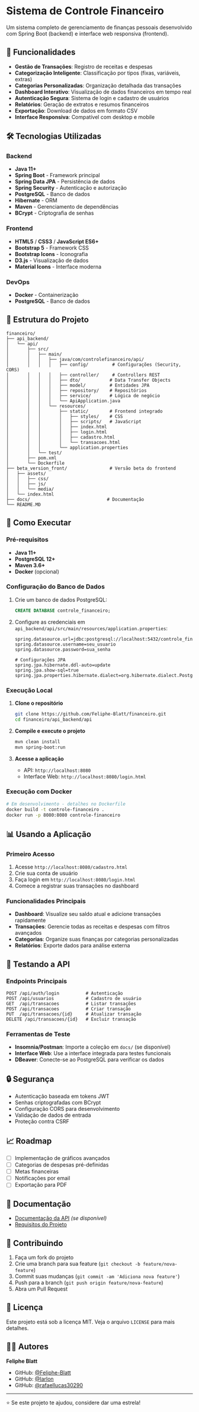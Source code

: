 # Sistema de Controle Financeiro

Um sistema completo de gerenciamento de finanças pessoais desenvolvido com Spring Boot (backend) e interface web responsiva (frontend).

## 🚀 Funcionalidades

- **Gestão de Transações**: Registro de receitas e despesas
- **Categorização Inteligente**: Classificação por tipos (fixas, variáveis, extras)
- **Categorias Personalizadas**: Organização detalhada das transações
- **Dashboard Interativo**: Visualização de dados financeiros em tempo real
- **Autenticação Segura**: Sistema de login e cadastro de usuários
- **Relatórios**: Geração de extratos e resumos financeiros
- **Exportação**: Download de dados em formato CSV
- **Interface Responsiva**: Compatível com desktop e mobile

## 🛠️ Tecnologias Utilizadas

### Backend
- **Java 11+**
- **Spring Boot** - Framework principal
- **Spring Data JPA** - Persistência de dados
- **Spring Security** - Autenticação e autorização
- **PostgreSQL** - Banco de dados
- **Hibernate** - ORM
- **Maven** - Gerenciamento de dependências
- **BCrypt** - Criptografia de senhas

### Frontend
- **HTML5** / **CSS3** / **JavaScript ES6+**
- **Bootstrap 5** - Framework CSS
- **Bootstrap Icons** - Iconografia
- **D3.js** - Visualização de dados
- **Material Icons** - Interface moderna

### DevOps
- **Docker** - Containerização
- **PostgreSQL** - Banco de dados

## 📁 Estrutura do Projeto

```
financeiro/
├── api_backend/
│   └── api/
│       ├── src/
│       │   ├── main/
│       │   │   ├── java/com/controlefinanceiro/api/
│       │   │   │   ├── config/         # Configurações (Security, CORS)
│       │   │   │   ├── controller/     # Controllers REST
│       │   │   │   ├── dto/           # Data Transfer Objects
│       │   │   │   ├── model/         # Entidades JPA
│       │   │   │   ├── repository/    # Repositórios
│       │   │   │   ├── service/       # Lógica de negócio
│       │   │   │   └── ApiApplication.java
│       │   │   └── resources/
│       │   │       ├── static/        # Frontend integrado
│       │   │       │   ├── styles/    # CSS
│       │   │       │   ├── scripts/   # JavaScript
│       │   │       │   ├── index.html
│       │   │       │   ├── login.html
│       │   │       │   ├── cadastro.html
│       │   │       │   └── transacoes.html
│       │   │       └── application.properties
│       │   └── test/
│       ├── pom.xml
│       └── Dockerfile
├── beta_version_front/                # Versão beta do frontend
│   ├── assets/
│   │   ├── css/
│   │   ├── js/
│   │   └── media/
│   └── index.html
├── docs/                             # Documentação
└── README.MD
```

## 🚀 Como Executar

### Pré-requisitos

- **Java 11+**
- **PostgreSQL 12+**
- **Maven 3.6+**
- **Docker** (opcional)

### Configuração do Banco de Dados

1. Crie um banco de dados PostgreSQL:
   ```sql
   CREATE DATABASE controle_financeiro;
   ```

2. Configure as credenciais em `api_backend/api/src/main/resources/application.properties`:
   ```properties
   spring.datasource.url=jdbc:postgresql://localhost:5432/controle_financeiro
   spring.datasource.username=seu_usuario
   spring.datasource.password=sua_senha
   
   # Configurações JPA
   spring.jpa.hibernate.ddl-auto=update
   spring.jpa.show-sql=true
   spring.jpa.properties.hibernate.dialect=org.hibernate.dialect.PostgreSQLDialect
   ```

### Execução Local

1. **Clone o repositório**
   ```bash
   git clone https://github.com/Feliphe-Blatt/financeiro.git
   cd financeiro/api_backend/api
   ```

2. **Compile e execute o projeto**
   ```bash
   mvn clean install
   mvn spring-boot:run
   ```

3. **Acesse a aplicação**
   - API: `http://localhost:8080`
   - Interface Web: `http://localhost:8080/login.html`

### Execução com Docker

```bash
# Em desenvolvimento - detalhes no Dockerfile
docker build -t controle-financeiro .
docker run -p 8080:8080 controle-financeiro
```

## 📊 Usando a Aplicação

### Primeiro Acesso

1. Acesse `http://localhost:8080/cadastro.html`
2. Crie sua conta de usuário
3. Faça login em `http://localhost:8080/login.html`
4. Comece a registrar suas transações no dashboard

### Funcionalidades Principais

- **Dashboard**: Visualize seu saldo atual e adicione transações rapidamente
- **Transações**: Gerencie todas as receitas e despesas com filtros avançados
- **Categorias**: Organize suas finanças por categorias personalizadas
- **Relatórios**: Exporte dados para análise externa

## 🧪 Testando a API

### Endpoints Principais

```
POST /api/auth/login          # Autenticação
POST /api/usuarios            # Cadastro de usuário
GET  /api/transacoes          # Listar transações
POST /api/transacoes          # Criar transação
PUT  /api/transacoes/{id}     # Atualizar transação
DELETE /api/transacoes/{id}   # Excluir transação
```

### Ferramentas de Teste

- **Insomnia/Postman**: Importe a coleção em `docs/` (se disponível)
- **Interface Web**: Use a interface integrada para testes funcionais
- **DBeaver**: Conecte-se ao PostgreSQL para verificar os dados

## 🔒 Segurança

- Autenticação baseada em tokens JWT
- Senhas criptografadas com BCrypt
- Configuração CORS para desenvolvimento
- Validação de dados de entrada
- Proteção contra CSRF

## 📈 Roadmap

- [ ] Implementação de gráficos avançados
- [ ] Categorias de despesas pré-definidas
- [ ] Metas financeiras
- [ ] Notificações por email
- [ ] Exportação para PDF

## 📖 Documentação

- [Documentação da API](./api_backend/docs/Documentação.MD) *(se disponível)*
- [Requisitos do Projeto](./projetoControleFinanceiro.pdf)

## 🤝 Contribuindo

1. Faça um fork do projeto
2. Crie uma branch para sua feature (`git checkout -b feature/nova-feature`)
3. Commit suas mudanças (`git commit -am 'Adiciona nova feature'`)
4. Push para a branch (`git push origin feature/nova-feature`)
5. Abra um Pull Request

## 📄 Licença

Este projeto está sob a licença MIT. Veja o arquivo `LICENSE` para mais detalhes.

## 👨‍💻 Autores

**Feliphe Blatt**
- GitHub: [@Feliphe-Blatt](https://github.com/Feliphe-Blatt)
- GitHub: [@Iarlon](https://github.com/Iarlon)
- GitHub: [@rafaellucas30290](https://github.com/rafaellucas30290)

---

⭐ Se este projeto te ajudou, considere dar uma estrela!
